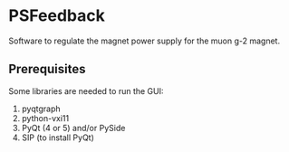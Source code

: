 # PSFeedback
Software to regulate the magnet power supply for the muon g-2 magnet.

## Prerequisites 

Some libraries are needed to run the GUI: 
1. pyqtgraph
2. python-vxi11  
3. PyQt (4 or 5) and/or PySide 
4. SIP (to install PyQt) 

